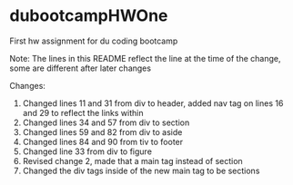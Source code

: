 # dubootcampHWOne
First hw assignment for du coding bootcamp

Note: The lines in this README reflect the line at the time of the change, some are different after later changes

Changes:
1. Changed lines 11 and 31 from div to header, added nav tag on lines 16 and 29 to reflect the links within
2. Changed lines 34 and 57 from div to section
3. Changed lines 59 and 82 from div to aside
4. Changed lines 84 and 90 from tiv to footer
5. Changed line 33 from div to figure
6. Revised change 2, made that a main tag instead of section
7. Changed the div tags inside of the new main tag to be sections